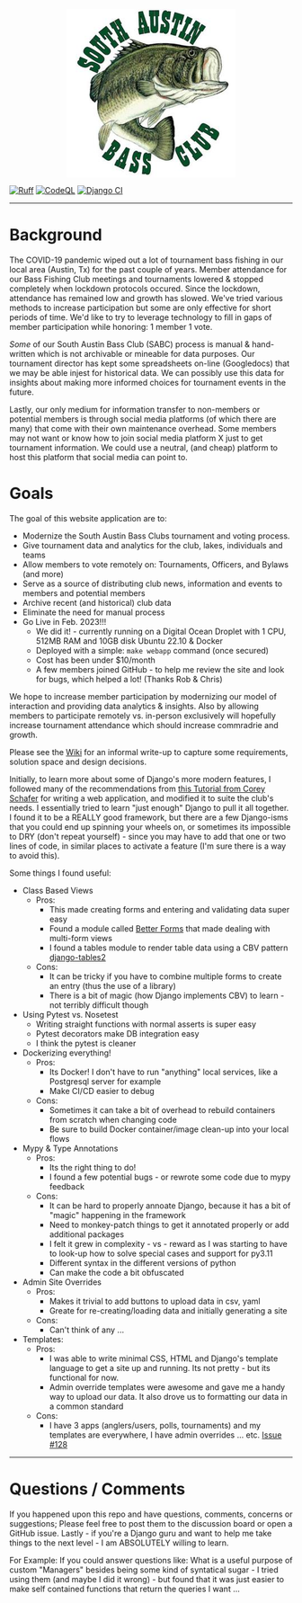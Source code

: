 <p align="center">
  <img align="center" src="sabc/media/profile_pics/default.jpg">
</p>

[![Ruff](https://img.shields.io/endpoint?url=https://raw.githubusercontent.com/astral-sh/ruff/main/assets/badge/v2.json)](https://github.com/astral-sh/ruff)
[![CodeQL](https://github.com/envasquez/SABC/actions/workflows/codeql-analysis.yml/badge.svg?branch=master)](https://github.com/envasquez/SABC/actions/workflows/codeql-analysis.yml)
[![Django CI](https://github.com/envasquez/SABC/actions/workflows/django.yml/badge.svg)](https://github.com/envasquez/SABC/actions/workflows/django.yml)

---

# Background
The COVID-19 pandemic wiped out a lot of tournament bass fishing in our local area (Austin, Tx) for the past couple of years. Member attendance for our Bass Fishing Club meetings and tournaments lowered & stopped completely when lockdown protocols occured. Since the lockdown, attendance has remained low and growth has slowed. We've tried various methods to increase participation but some are only effective for short periods of time. We'd like to try to leverage technology to fill in gaps of member participation while honoring: 1 member 1 vote.

*Some* of our South Austin Bass Club (SABC) process is manual & hand-written which is not archivable or mineable for data purposes. Our tournament director has kept some spreadsheets on-line (Googledocs) that we may be able injest for historical data. We can possibly use this data for insights about making more informed choices for tournament events in the future.

Lastly, our only medium for information transfer to non-members or potential members is through social media platforms (of which there are many) that come with their own maintenance overhead. Some members may not want or know how to join social media platform X just to get tournament information. We could use a neutral, (and cheap) platform to host this platform that social media can point to.


# Goals
The goal of this website application are to:
- Modernize the South Austin Bass Clubs tournament and voting process.
- Give tournament data and analytics for the club, lakes, individuals and teams
- Allow members to vote remotely on: Tournaments, Officers, and Bylaws (and more)
- Serve as a source of distributing club news, information and events to members and potential members
- Archive recent (and historical) club data
- Eliminate the need for manual process
- Go Live in Feb. 2023!!!
    - We did it! - currently running on a Digital Ocean Droplet with 1 CPU, 512MB RAM and 10GB disk Ubuntu 22.10 & Docker
    - Deployed with a simple: `make webapp` command (once secured)
    - Cost has been under $10/month
    - A few members joined GitHub - to help me review the site and look for bugs, which helped a lot! (Thanks Rob & Chris)

We hope to increase member participation by modernizing our model of interaction and providing data analytics & insights. Also by allowing members to participate remotely vs. in-person exclusively will hopefully increase tournament attendance which should increase commradrie and growth.

Please see the [Wiki](https://github.com/envasquez/SABC/wiki) for an informal write-up to capture some requirements, solution space and design decisions.

Initially, to learn more about some of Django's more modern features, I followed many of the recommendations from [this Tutorial from Corey Schafer](https://youtu.be/UmljXZIypDc) for writing a web application, and modified it to suite the club's needs. I essentially tried to learn "just enough" Django to pull it all together. I found it to be a REALLY good framework, but there are a few Django-isms that you could end up spinning your wheels on, or sometimes its impossible to DRY (don't repeat yourself) - since you may have to add that one or two lines of code, in similar places to activate a feature (I'm sure there is a way to avoid this).

Some things I found useful:
- Class Based Views
  - Pros:
    * This made creating forms and entering and validating data super easy
    * Found a module called [Better Forms](https://pypi.org/project/django-betterforms/) that made dealing with multi-form views
    * I found a tables module to render table data using a CBV pattern [django-tables2](https://django-tables2.readthedocs.io/en/latest/)
  - Cons:
    * It can be tricky if you have to combine multiple forms to create an entry (thus the use of a library)
    * There is a bit of magic (how Django implements CBV) to learn - not terribly difficult though
- Using Pytest vs. Nosetest
    * Writing straight functions with normal asserts is super easy
    * Pytest decorators make DB integration easy
    * I think the pytest is cleaner
- Dockerizing everything!
  - Pros:
    * Its Docker! I don't have to run "anything" local services, like a Postgresql server for example
    * Make CI/CD easier to debug
  - Cons:
    * Sometimes it can take a bit of overhead to rebuild containers from scratch when changing code
    * Be sure to build Docker container/image clean-up into your local flows
- Mypy & Type Annotations
  - Pros:
    * Its the right thing to do!
    * I found a few potential bugs - or rewrote some code due to mypy feedback
  - Cons:
    * It can be hard to properly annoate Django, because it has a bit of "magic" happening in the framework
    * Need to monkey-patch things to get it annotated properly or add additional packages
    * I felt it grew in complexity - vs - reward as I was starting to have to look-up how to solve special cases and support for py3.11
    * Different syntax in the different versions of python
    * Can make the code a bit obfuscated
- Admin Site Overrides
  - Pros:
      * Makes it trivial to add buttons to upload data in csv, yaml
      * Greate for re-creating/loading data and initially generating a site
  - Cons:
      * Can't think of any ...
- Templates:
  - Pros:
      * I was able to write minimal CSS, HTML and Django's template language to get a site up and running. Its not pretty - but its functional for now.
      * Admin override templates were awesome and gave me a handy way to upload our data. It also drove us to formatting our data in a common standard
  - Cons:
      * I have 3 apps (anglers/users, polls, tournaments) and my templates are everywhere, I have admin overrides ... etc. [Issue #128](https://github.com/envasquez/SABC/issues/128)
***

# Questions / Comments
If you happened upon this repo and have questions, comments, concerns or suggestions; Please feel free to post them to the discussion board or open a GitHub issue. Lastly - if you're a Django guru and want to help me take things to the next level - I am ABSOLUTELY willing to learn.

For Example: If you could answer questions like: What is a useful purpose of custom "Managers" besides being some kind of syntatical sugar - I tried using them (and maybe I did it wrong) - but found that it was just easier to make self contained functions that return the queries I want ...

